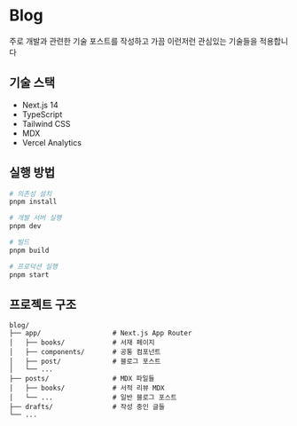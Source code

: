 # Blog

주로 개발과 관련한 기술 포스트를 작성하고 가끔 이런저런 관심있는 기술들을 적용합니다

## 기술 스택

- Next.js 14
- TypeScript
- Tailwind CSS
- MDX
- Vercel Analytics

## 실행 방법

```bash
# 의존성 설치
pnpm install

# 개발 서버 실행
pnpm dev

# 빌드
pnpm build

# 프로덕션 실행
pnpm start
```

## 프로젝트 구조

```
blog/
├── app/                  # Next.js App Router
│   ├── books/            # 서재 페이지
│   ├── components/       # 공통 컴포넌트
│   ├── post/             # 블로그 포스트
│   └── ...
├── posts/                # MDX 파일들
│   ├── books/            # 서적 리뷰 MDX
│   └── ...               # 일반 블로그 포스트
├── drafts/               # 작성 중인 글들
└── ...
```
